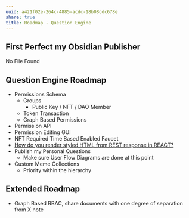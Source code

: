 ```yaml
---
uuid: a421f02e-264c-4885-acdc-18b08cdc678e
share: true
title: Roadmap - Question Engine
---
```

## First Perfect my Obsidian Publisher

No File Found

## Question Engine Roadmap

* Permissions Schema
	* Groups
		* Public Key / NFT / DAO Member
	* Token Transaction
	* Graph Based Permissions
* Permission API
* Permission Editing GUI
* NFT Required Time Based Enabled Faucet
* [How do you render styled HTML from REST response in REACT?](/undefined)
* Publish my Personal Questions
	* Make sure User Flow Diagrams are done at this point
* Custom Meme Collections
	* Priority within the hierarchy

## Extended Roadmap

* Graph Based RBAC, share documents with one degree of separation from X note